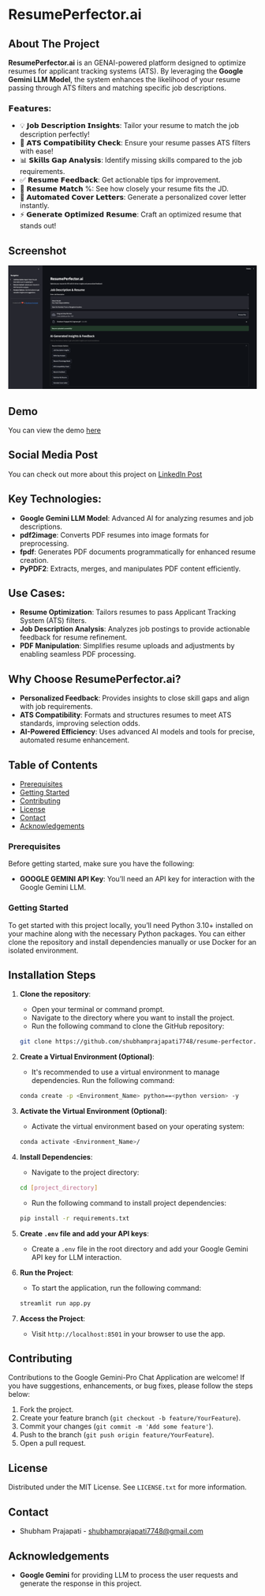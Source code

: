    # ResumePerfector.ai

   ## About The Project

   **ResumePerfector.ai** is an GENAI-powered platform designed to optimize resumes for applicant tracking systems (ATS). By leveraging the **Google Gemini LLM Model**, the system enhances the likelihood of your resume passing through ATS filters and matching specific job descriptions. 

   ### 𝗙𝗲𝗮𝘁𝘂𝗿𝗲𝘀:
   - 💡 𝗝𝗼𝗯 𝗗𝗲𝘀𝗰𝗿𝗶𝗽𝘁𝗶𝗼𝗻 𝗜𝗻𝘀𝗶𝗴𝗵𝘁𝘀: Tailor your resume to match the job description perfectly!
   - 🤖 𝗔𝗧𝗦 𝗖𝗼𝗺𝗽𝗮𝘁𝗶𝗯𝗶𝗹𝗶𝘁𝘆 𝗖𝗵𝗲𝗰𝗸: Ensure your resume passes ATS filters with ease!
   - 📊 𝗦𝗸𝗶𝗹𝗹𝘀 𝗚𝗮𝗽 𝗔𝗻𝗮𝗹𝘆𝘀𝗶𝘀: Identify missing skills compared to the job requirements.
   - ✅ 𝗥𝗲𝘀𝘂𝗺𝗲 𝗙𝗲𝗲𝗱𝗯𝗮𝗰𝗸: Get actionable tips for improvement.
   - 🎯 𝗥𝗲𝘀𝘂𝗺𝗲 𝗠𝗮𝘁𝗰𝗵 %: See how closely your resume fits the JD.
   - 📄 𝗔𝘂𝘁𝗼𝗺𝗮𝘁𝗲𝗱 𝗖𝗼𝘃𝗲𝗿 𝗟𝗲𝘁𝘁𝗲𝗿𝘀: Generate a personalized cover letter instantly.
   - ⚡ 𝗚𝗲𝗻𝗲𝗿𝗮𝘁𝗲 𝗢𝗽𝘁𝗶𝗺𝗶𝘇𝗲𝗱 𝗥𝗲𝘀𝘂𝗺𝗲: Craft an optimized resume that stands out!

   ## Screenshot

   ![ResumePerfector](NextStepAI.png)

   ## Demo

   You can view the demo [here](https://vimeo.com/1042704420)

   ## Social Media Post

   You can check out more about this project on [LinkedIn Post](https://www.linkedin.com/posts/shubhamprajapati7748_ai-resumeoptimization-jobsearch-activity-7279023942827233280-z1rR/)

   ## Key Technologies:

   - **Google Gemini LLM Model**: Advanced AI for analyzing resumes and job descriptions.
   - **pdf2image**: Converts PDF resumes into image formats for preprocessing.
   - **fpdf**: Generates PDF documents programmatically for enhanced resume creation.
   - **PyPDF2**: Extracts, merges, and manipulates PDF content efficiently.

   ## Use Cases:

   - **Resume Optimization**: Tailors resumes to pass Applicant Tracking System (ATS) filters.
   - **Job Description Analysis**: Analyzes job postings to provide actionable feedback for resume refinement.
   - **PDF Manipulation**: Simplifies resume uploads and adjustments by enabling seamless PDF processing.

   ## Why Choose ResumePerfector.ai?

   - **Personalized Feedback**: Provides insights to close skill gaps and align with job requirements.
   - **ATS Compatibility**: Formats and structures resumes to meet ATS standards, improving selection odds.
   - **AI-Powered Efficiency**: Uses advanced AI models and tools for precise, automated resume enhancement.

   ## Table of Contents

   - [Prerequisites](#prerequisites)
   - [Getting Started](#getting-started)
   - [Contributing](#contributing)
   - [License](#license)
   - [Contact](#contact)
   - [Acknowledgements](#acknowledgements)


   ### Prerequisites

   Before getting started, make sure you have the following:

   - **GOOGLE GEMINI API Key**: You’ll need an API key for interaction with the Google Gemini LLM.

   ### Getting Started

   To get started with this project locally, you’ll need Python 3.10+ installed on your machine along with the necessary Python packages. You can either clone the repository and install dependencies manually or use Docker for an isolated environment.

   ## Installation Steps

   1. **Clone the repository**:
      - Open your terminal or command prompt.
      - Navigate to the directory where you want to install the project.
      - Run the following command to clone the GitHub repository:
      ```bash
      git clone https://github.com/shubhamprajapati7748/resume-perfector.ai
      ```

   2. **Create a Virtual Environment (Optional)**:
      - It's recommended to use a virtual environment to manage dependencies. Run the following command:
      ```bash
      conda create -p <Environment_Name> python==<python version> -y
      ```

   3. **Activate the Virtual Environment (Optional)**:
      - Activate the virtual environment based on your operating system:
      ```bash
      conda activate <Environment_Name>/
      ```

   4. **Install Dependencies**:
      - Navigate to the project directory:
      ```bash
      cd [project_directory]
      ```
      - Run the following command to install project dependencies:
      ```bash
      pip install -r requirements.txt
      ```

   5. **Create `.env` file and add your API keys**:
      - Create a `.env` file in the root directory and add your Google Gemini API key for LLM interaction.

   6. **Run the Project**:
      - To start the application, run the following command:
      ```bash
      streamlit run app.py
      ```

   7. **Access the Project**:
      - Visit `http://localhost:8501` in your browser to use the app.


   ## Contributing

   Contributions to the Google Gemini-Pro Chat Application are welcome! If you have suggestions, enhancements, or bug fixes, please follow the steps below:

   1. Fork the project.
   2. Create your feature branch (`git checkout -b feature/YourFeature`).
   3. Commit your changes (`git commit -m 'Add some feature'`).
   4. Push to the branch (`git push origin feature/YourFeature`).
   5. Open a pull request.

   ## License

   Distributed under the MIT License. See `LICENSE.txt` for more information.

   ## Contact

   - Shubham Prajapati - [shubhamprajapati7748@gmail.com](mailto:shubhamprajapati7748@gmail.com)

   ## Acknowledgements

   - **Google Gemini** for providing LLM to process the user requests and generate the response in this project.
